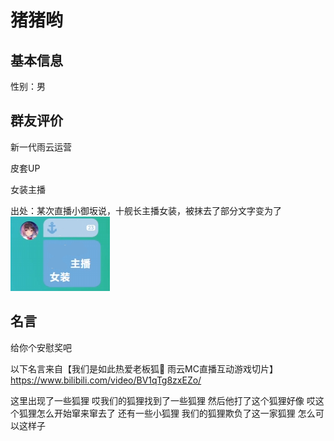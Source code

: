 # 猪猪哟

## 基本信息

性别：男

## 群友评价

新一代雨云运营

皮套UP

女装主播

出处：某次直播小御坂说，十舰长主播女装，被抹去了部分文字变为了
![A-小御坂](../images/zhuzhuyo/女装主播.png "表情为证")

## 名言

给你个安慰奖吧

以下名言来自【我们是如此热爱老板狐🦊 雨云MC直播互动游戏切片】 https://www.bilibili.com/video/BV1qTg8zxEZo/

这里出现了一些狐狸
哎我们的狐狸找到了一些狐狸
然后他打了这个狐狸好像
哎这个狐狸怎么开始窜来窜去了
还有一些小狐狸
我们的狐狸欺负了这一家狐狸
怎么可以这样子



